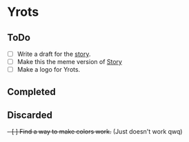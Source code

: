 # Yrots

## ToDo

- [ ] Write a draft for the [story](Story.txt).
- [ ] Make this the meme version of [Story](https://github.com/KnoxNom/Story/)
- [ ] Make a logo for Yrots.

## Completed

## Discarded

~~- [ ] Find a way to make colors work.~~ (Just doesn't work qwq)
